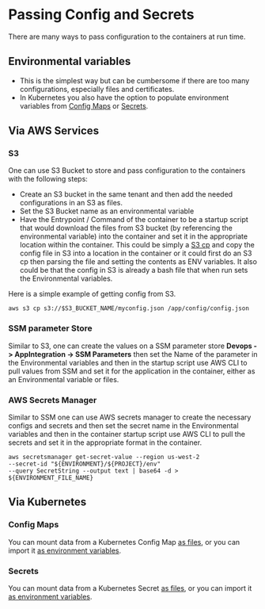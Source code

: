 # Passing Config and Secrets

There are many ways to pass configuration to the containers at run time.

## **Environmental variables**

* This is the simplest way but can be cumbersome if there are too many configurations, especially files and certificates.
* In Kubernetes you also have the option to populate environment variables from [Config Maps](setting-environment-variables-from-config.md#setting-environment-variables-from-a-kubernetes-configmap) or [Secrets](setting-environment-variables-from-config.md#setting-environment-variables-from-a-kubernetes-secret).

## **Via AWS Services**

### S3

One can use S3 Bucket to store and pass configuration to the containers with the following steps:

* Create an S3 bucket in the same tenant and then add the needed configurations in an S3 as files.
* Set the S3 Bucket name as an environmental variable
* Have the Entrypoint / Command of the container to be a startup script that would download the files from S3 bucket (by referencing the environmental variable) into the container and set it in the appropriate location within the container. This could be simply a [S3 cp](https://awscli.amazonaws.com/v2/documentation/api/latest/reference/s3/cp.html) and copy the config file in S3 into a location in the container or it could first do an S3 cp then parsing the file and setting the contents as ENV variables. It also could be that the config in S3 is already a bash file that when run sets the Environmental variables.

Here is a simple example of getting config from S3.&#x20;

```
aws s3 cp s3://$S3_BUCKET_NAME/myconfig.json /app/config/config.json
```

### SSM parameter Store

Similar to S3, one can create the values on a SSM parameter store **Devops -> AppIntegration -> SSM Parameters** then set the Name of the parameter in the Environmental variables and then in the startup script use AWS CLI to pull values from SSM and set it for the application in the container, either as an Environmental variable or files.

### **AWS Secrets Manager**

Similar to SSM one can use AWS secrets manager to create the necessary configs and secrets and then set the secret name in the Environmental variables and then in the container startup script use AWS CLI to pull the secrets and set it in the appropriate format in the container.

```
aws secretsmanager get-secret-value --region us-west-2 
--secret-id "${ENVIRONMENT}/${PROJECT}/env" 
--query SecretString --output text | base64 -d > ${ENVIRONMENT_FILE_NAME}
```

## Via Kubernetes

### Config Maps

You can mount data from a Kubernetes Config Map [as files](mounting-config-as-files.md#mount-a-kubernetes-configmap), or you can import it [as environment variables](setting-environment-variables-from-config.md#setting-environment-variables-from-a-kubernetes-configmap).

### Secrets

You can mount data from a Kubernetes Secret [as files](mounting-config-as-files.md#mount-a-kubernetes-secret), or you can import it [as environment variables](setting-environment-variables-from-config.md#setting-environment-variables-from-a-kubernetes-secret).
